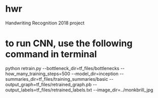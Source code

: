 # hwr
Handwriting Recognition 2018 project

# to run CNN, use the following command in terminal
python retrain.py --bottleneck_dir=tf_files/bottlenecks --how_many_training_steps=500 --model_dir=inception --summaries_dir=tf_files/training_summaries/basic --output_graph=tf_files/retrained_graph.pb --output_labels=tf_files/retrained_labels.txt --image_dir=../monkbrill_jpg
